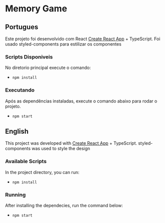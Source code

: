 # Memory Game

## Portugues

Este projeto foi desenvolvido com React [Create React App](https://github.com/facebook/create-react-app) + TypeScript.
Foi usado styled-components para estilizar os componentes

### Scripts Disponiveis

No diretorio principal execute o comando:

- `npm install`

### Executando

Após as dependências instaladas, execute o comando abaixo para rodar o projeto.

- `npm start`

## English

This project was developed with [Create React App](https://github.com/facebook/create-react-app) + TypeScript.
styled-components was used to style the design

### Available Scripts

In the project directory, you can run:

- `npm install`

### Running

After installing the dependecies, run the command below:

- `npm start`

